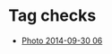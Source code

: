 <!--
title: Tag checks
date: 2020-06-28T14:49:39.771Z
tags:
-->
# Tag checks

 * [Photo 2014-09-30 06](98790880052.md)
